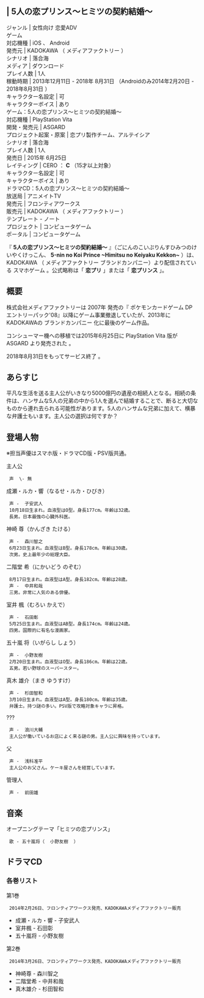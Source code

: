 |  5人の恋プリンス～ヒミツの契約結婚～  
---  
ジャンル  |  女性向け  恋愛ADV   
ゲーム  
対応機種  |  iOS  、  Android   
発売元  |  KADOKAWA  （  メディアファクトリー  ）   
シナリオ  |  落合海   
メディア  |  ダウンロード   
プレイ人数  |  1人   
稼動時期  |  2013年12月11日 -  2018年  8月31日    （Androidのみ2014年2月20日 - 2018年8月31日    ）   
キャラクター名設定  |  可   
キャラクターボイス  |  あり   
ゲーム：5人の恋プリンス～ヒミツの契約結婚～  
対応機種  |  PlayStation Vita   
開発・発売元  |  ASGARD   
プロジェクト起案・原案  |  恋プリ製作チーム、アルテイシア   
シナリオ  |  落合海   
プレイ人数  |  1人   
発売日  |  2015年  6月25日       
レイティング  |  CERO  ：  **C** （15才以上対象）   
キャラクター名設定  |  可   
キャラクターボイス  |  あり   
ドラマCD：5人の恋プリンス～ヒミツの契約結婚～  
放送局  |  アニメイトTV   
発売元  |  フロンティアワークス   
販売元  |  KADOKAWA  （  メディアファクトリー  ）   
テンプレート  \-  ノート  
プロジェクト  |  コンピュータゲーム   
ポータル  |  コンピュータゲーム   
  
『 **5人の恋プリンス～ヒミツの契約結婚～** 』（ごにんのこいぷりんすひみつのけいやくけっこん、 **5-nin no Koi Prince
~Himitsu no Keiyaku Kekkon~** ）は、  KADOKAWA  （  メディアファクトリー
ブランドカンパニー）より配信されている  スマホゲーム  。公式略称は「 **恋プリ** 」または「 **恋プリンス** 」。

##  概要  

株式会社メディアファクトリーは  2007年  発売の『  ポケモンカードゲーム  DP
エントリーパック'08』以降にゲーム事業撤退していたが、2013年にKADOKAWAの  ブランドカンパニー  化に最後のゲーム作品。

コンシューマー機への移植では2015年6月25日に  PlayStation Vita  版が  ASGARD  より発売された    。

2018年8月31日をもってサービス終了    。

##  あらすじ  

平凡な生活を送る主人公がいきなり5000億円の遺産の相続人となる。相続の条件は、ハンサムな5人の兄弟の中から1人を選んで結婚することで、断ると大切なものから連れ去られる可能性があります。5人のハンサムな兄弟に加えて、横暴な弁護士もいます。主人公の選択は何ですか？

##  登場人物  

※担当声優はスマホ版・ドラマCD版・PSV版共通。

主人公

     声  \- 無 
    
成瀬・ルカ・響（なるせ・ルカ・ひびき）

     声 -  子安武人 
     10月18日生まれ。血液型はO型。身長177cm。年齡は32歳。 
     長男。日本最強の心臓外科医。 
神崎 尊（かんざき たける）

     声 -  森川智之 
     6月23日生まれ。血液型はB型。身長178cm。年齡は30歳。 
     次男。史上最年少の総理大臣。 
二階堂 希（にかいどう のぞむ）

     8月17日生まれ。血液型はA型。身長182cm。年齡は28歳。 
     声 -  中井和哉 
     三男。非常に人気のある俳優。 
室井 楓（むろい かえで）

     声 -  石田彰 
     5月25日生まれ。血液型はAB型。身長174cm。年齡は24歳。 
     四男。国際的に有名な漫画家。 
五十嵐 将（いがらし しょう）

     声 -  小野友樹 
     2月20日生まれ。血液型はO型。身長186cm。年齡は22歳。 
     五男。若い野球のスーパースター。 
真木 雄介（まき ゆうすけ）

     声 -  杉田智和 
     3月10日生まれ。血液型はA型。身長180cm。年齡は35歳。 
     弁護士。持つ謎の多い。PSV版で攻略対象キャラに昇格。 
???

     声 -  浪川大輔 
     主人公が働いているお店によく来る謎の男。主人公に興味を持っています。 
父

     声 -  浅科准平 
     主人公のお父さん。ケーキ屋さんを経営しています。 
管理人

     声 -  前田雄 
    

##  音楽  

オープニングテーマ「ヒミツの恋プリンス」

     歌 - 五十嵐将（  小野友樹  ） 

##  ドラマCD  

###  各巻リスト  

第1巻

     2014年2月26日、フロンティアワークス発売、KADOKAWAメディアファクトリー販売 

  * 成瀬・ルカ・響 -  子安武人 
  * 室井楓 -  石田彰 
  * 五十嵐将 -  小野友樹 

第2巻

     2014年3月26日、フロンティアワークス発売、KADOKAWAメディアファクトリー販売 

  * 神崎尊 -  森川智之 
  * 二階堂希 -  中井和哉 
  * 真木雄介 -  杉田智和 

